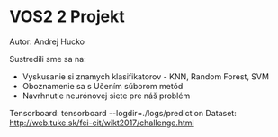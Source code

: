 # VOS2 2 Projekt

Autor: Andrej Hucko

Sustredili sme sa na:
- Vyskusanie si znamych klasifikatorov - KNN, Random Forest, SVM
- Oboznamenie sa s Učením súborom metód
- Navrhnutie neurónovej siete pre náš problém

Tensorboard: tensorboard --logdir=./logs/prediction
Dataset: http://web.tuke.sk/fei-cit/wikt2017/challenge.html